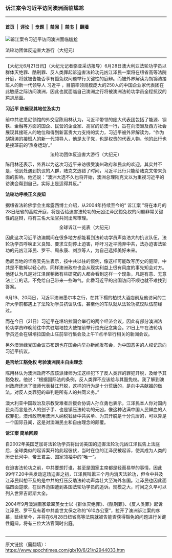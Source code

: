### 诉江案令习近平访问澳洲面临尴尬

---

#### [首页](../../../..?n2944033) &nbsp;|&nbsp; [评论](../../../../../epoch-comment?n2944033) &nbsp;|&nbsp; [专题](../../../../../epoch-special?n2944033) &nbsp;|&nbsp; [禁闻](../../../../../epoch-news?n2944033) &nbsp;|&nbsp; [禁书](../../../../../books?n2944033) &nbsp;|&nbsp; [翻墙](https://github.com/gfw-breaker/nogfw/blob/master/README.md?n2944033)


<div><img alt="诉江案令习近平访问澳洲面临尴尬" class="attachment-djy_600_400 size-djy_600_400 wp-post-image" src="https://i.epochtimes.com/assets/uploads/2010/06/100621071857941.jpg"/>
<div class="caption">
 <p>
  法轮功团体反迫害大游行（大纪元）
 </p>
</div></div><hr/><div class="post_content" id="artbody" itemprop="articleBody">
 <!-- article content begin -->
 <p>
  【大纪元6月21日讯】（大纪元记者骆亚采访报导）6月28日澳大利亚法轮功学员以群体灭绝罪、酷刑罪、反人类罪起诉迫害法轮功元凶江泽民一案将在纽省高等法院开庭，将就被告能否享有豁免权问题举行关键性的庭辩。而被外界解读为胡锦涛接班人的新一代领导人
  <ok href="https://www.epochtimes.com/gb/tag/%E4%B9%A0%E8%BF%91%E5%B9%B3.html">
   习近平
  </ok>
  ，目前率领规模庞大的250人的中国企业家代表团在此敏感之际访问澳洲，因此也就面临自己澳洲之行将被澳洲法轮功学员全程抗议的尴尬局面。
 </p>
 <p>
  <b>
   <ok href="https://www.epochtimes.com/gb/tag/%E4%B9%A0%E8%BF%91%E5%B9%B3.html">
    习近平
   </ok>
   欲展现其地位及实力
  </b>
 </p>
 <p>
  前中共驻悉尼领馆的外交官陈用林认为，习近平带领的庞大代表团包括了能源、钢铁、金融等方面的国企、民营的企业家、高官的访澳一行，旨在向澳洲及西方社会展现其接班人的地位和得到新富贵大力支持的实力，习近平被外界解读为，“作为胡锦涛的接班人的新一代领导人，他是太子党，也是权贵的代表人物，他的此行也是接班前的‘热身运动’。”
 </p>
 <p>
  <!--image v 1.0-->
 </p>
 <div style="line-height: 90%; text-align: center;">
  <ok href=" https://i.epochtimes.com/assets/uploads/2015/05/100621071856941.jpg" rel="noreferrer noopener" target="_blank">
   <img alt="" class="size-medium wp-image-7647888" src="https://i.epochtimes.com/assets/uploads/2015/05/100621071856941.jpg" title=""/>
  </ok>
  <br/>
  <span class="bn12">
   法轮功团体反迫害大游行（大纪元）
  </span>
 </div>
 <p>
  <!-- -->
 </p>
 <p>
  陈用林还表示，外界以为这次习近平来访很受澳州政府和民众的欢迎，其实并不是，他到处遇到抗议的人群，陆克文选错了时间，习近平此行只能给陆克文带来负面的影响。他还说：“澳洲大选不久也将开始，澳洲总理陆克文以为重视习近平的访澳会帮到自己，实际上是适得其反。”
 </p>
 <p>
  <b>
   法轮功呼唤正义良知
  </b>
 </p>
 <p>
  据纽省法轮佛学会主席露西博士介绍，从2004年持续至今的“
  <ok href="https://www.epochtimes.com/gb/tag/%E8%AF%89%E6%B1%9F%E6%A1%88.html">
   诉江案
  </ok>
  ”将在本月的28日纽省的高院开庭，将是否给迫害法轮功的元凶江泽民豁免权的问题非常关键性的庭辩，将有三名大法官共同出席审理。
 </p>
 <p>
  <!--image v 1.0-->
 </p>
 <div style="line-height: 90%; text-align: center;">
  <ok href=" https://i.epochtimes.com/assets/uploads/2015/05/100621072113941.jpg" rel="noreferrer noopener" target="_blank">
   <img alt="" class="size-medium wp-image-7647889" src="https://i.epochtimes.com/assets/uploads/2015/05/100621072113941.jpg" title=""/>
  </ok>
  <br/>
  <span class="bn12">
   全球诉江一览表（大纪元）
  </span>
 </div>
 <p>
  <!-- -->
 </p>
 <p>
  因此这次习近平访澳期间在很多地方都能看到法轮功学员声势浩大的抗议队伍，法轮功学员呼唤正义良知、要求立刻停止迫害，呼吁习近平抛弃中共，法办迫害法轮功的元凶江泽民、罗干、周永康、刘京等人，为自己选择美好未来。
 </p>
 <p>
  悉尼当地的华裔吴先生表示，按中共以往的惯例，像这样可能改写历史的庭辩，中共是不敢掉以轻心的，同样澳洲政府也会从现实利益上很有风度的事先知会对方。他还认为凡是对江泽民稍微有些研究的人都会看到这样一个现象，凡是有意、无意沾上江的话，不免给自己带来一些晦气。此番习近平的出国访问不顺也就不难找到答案。
 </p>
 <p>
  6月19、20两日，习近平澳洲墨尔本之行，在其下榻的柏悦大酒店前及他访问的二所大学前都遇上了法轮功学员抗议队伍，甚至他的车队就从法轮功抗议队伍前经过。
 </p>
 <p>
  而在今日（21日）习近平在堪培拉国会举行的两个经济会议，因此有部分澳洲法轮功学员昨晚前往中共驻堪培拉大使馆前举行烛光纪念集会。21日上午在法轮功学员还会在堪培拉国会山庄前举行集会及上午11点半举行相关的新闻会议。
 </p>
 <p>
  另外澳洲绿党国会议员布朗也在国会内举办新闻发布会，为中国恶劣的人权记录向习近平抗议。
 </p>
 <p>
  <b>
   是否给江豁免权 考验澳洲民主自由理念
  </b>
 </p>
 <p>
  陈用林认为澳洲政府不应该派律师为江这样犯下了反人类罪的罪犯开脱，及给予其豁免权。他说：“根据国际法的条例，反人类罪不应该给与其豁免权。我了解到澳州政府还派了律师代表替江开脱，这样的行为是十分荒唐的，是向中共献媚的做法。对反人类罪犯的审判是所有人的共同义务。”
 </p>
 <p>
  澳大利亚中国政治及宗教受难者后援会协调人孙立勇也表示，江泽民本人你对国内民众而言是杀人的刽子手、也是镇压法轮功的元凶，像这种沾满中国人民鲜血的人权罪犯，澳州政府用澳洲人纳税钱替中共买单、为其开脱是十分荒唐的，可以算是一个国际丑闻，这是对澳洲民主和自由理念的颠覆。
 </p>
 <p>
  <b>
   <ok href="https://www.epochtimes.com/gb/tag/%E8%AF%89%E6%B1%9F%E6%A1%88.html">
    诉江案
   </ok>
   简单回顾
  </b>
 </p>
 <p>
  自2002年美国芝加哥法轮功学员将出访美国的迫害法轮功元凶江泽民告上法庭后，全球类似的起诉案开始此起彼伏，当时在位的江泽民被起诉，使其成为人类的历史长河中，帝王君主、国家领袖中的“唯一”。
 </p>
 <p>
  在迫害法轮功之前，中共要想打谁，甚至是国家主席都是轻而易举的事情，因此99年7.20中共发动这场迫害之初，江泽民叫嚣三个月内消灭法轮功，但令中共及江泽民料想不及的是中共的打压反助法轮功声势壮大至海外各国。江泽民也因此面临四面楚歌，在世界范围遭到各国法轮功学员的追诉。规模之大，时间之久早可以列入世界吉尼斯大全。
 </p>
 <p>
  2004年9月澳洲画家章翠英女士以《群体灭绝罪》、《酷刑罪》、《反人类罪》起诉江泽民、罗干及有着中共盖世太保之称的“610办公室”，拉开了澳洲诉江案的序幕，延续至今，并将在6月28日纽省高等法院就被告能否获得豁免的问题进行关键性庭辩，将有三位大法官同时出庭。
  <br/>
  <font color="#ffffff">
   (http://www.dajiyuan.com)
  </font>
 </p>
 <!-- article content end -->
 <div id="below_article_ad">
 </div>
</div>


---

原文链接（需翻墙）：https://www.epochtimes.com/gb/10/6/21/n2944033.htm